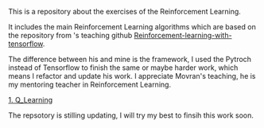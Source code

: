 This is a repository about the exercises of the Reinforcement Learning.  

It includes the main Reinforcement Learning algorithms which are based on the repository from 
's teaching github [Reinforcement-learning-with-tensorflow](https://github.com/MorvanZhou/Reinforcement-learning-with-tensorflow).  

The difference between his and mine is the framework, I used the Pytroch instead of Tensorflow to finish the same or maybe harder work, which means I refactor and update his work. I appreciate Movran's teaching, he is my mentoring teacher in Reinforcement Learning.  


[1. Q_Learning](https://github.com/xuejieshougeji0826/Implementation-of-Morvan-Reinforcement-Learning-Teaching-in-Pytorch/tree/master/Q-Learning)




The repsotory is stilling updating, I will try my best to finsih this work soon.  



